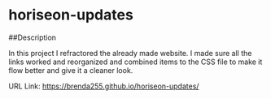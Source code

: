 # horiseon-updates

##Description

In this project I refractored the already made website. I made sure all the links worked and reorganized and combined items to the CSS file to make it flow better and give it a cleaner look.


URL Link: https://brenda255.github.io/horiseon-updates/